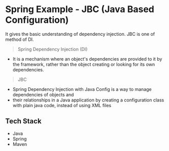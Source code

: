 # Spring Example - JBC (Java Based Configuration)

It gives the basic understanding of dependency injection. JBC is one of method of DI.

> Spring Dependency Injection (DI)
- It is a mechanism where an object's dependencies are provided to it by the framework, rather than the object creating or looking for its own dependencies.

> JBC
- Spring Dependency Injection with Java Config is a way to manage dependencies of objects and 
- their relationships in a Java application by creating a configuration class with plain java code, instead of using XML files
   
## Tech Stack 
- Java
- Spring
- Maven
